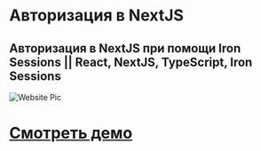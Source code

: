# Авторизация в NextJS

## Авторизация в NextJS при помощи Iron Sessions || React, NextJS, TypeScript, Iron Sessions

![Website Pic](/readmeImg.jpg)

# [Смотреть демо]()
